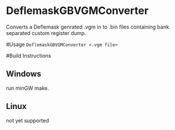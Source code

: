 # DeflemaskGBVGMConverter
Converts a Deflemask genrated .vgm in to .bin files containing bank separated custom register dump.

#Usage
`DeflemaskGBVGMConverter <.vgm file>`

#Build Instructions
## Windows
run minGW make.
## Linux
not yet supported
